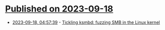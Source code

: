# [Published on 2023-09-18](index.md)

* [2023-09-18, 04:57:39](https://lobste.rs/s/mat4pb/tickling_ksmbd_fuzzing_smb_linux_kernel) - [Tickling ksmbd: fuzzing SMB in the Linux kernel](https://pwning.tech/ksmbd-syzkaller/)
